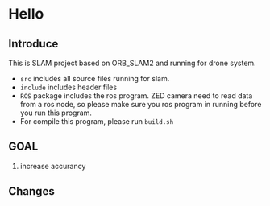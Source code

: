 # Hello

## Introduce
This is SLAM project based on ORB_SLAM2 and running for drone system.

* `src` includes all source files running for slam.
* `include` includes header files
* `ROS` package includes the ros program. ZED camera need to read data from a ros node, so please make sure you ros program in running before you run this program.
* For compile this program, please run `build.sh`

## GOAL
1. increase accurancy

## Changes

